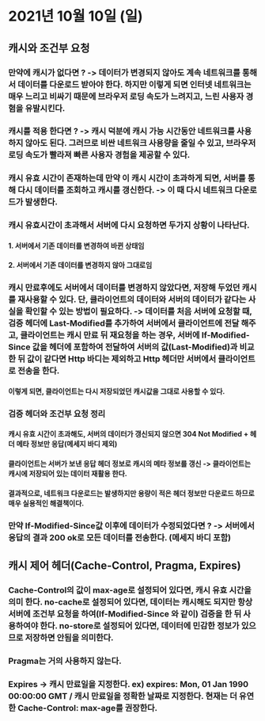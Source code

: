 # 2021년 10월 10일 (일)

## 캐시와 조건부 요청

### 만약에 캐시가 없다면 ? -> 데이터가 변경되지 않아도 계속 네트워크를 통해서 데이터를 다운로드 받아야 한다. 하지만 이렇게 되면 인터넷 네트워크는 매우 느리고 비싸기 때문에 브라우저 로딩 속도가 느려지고, 느린 사용자 경혐을 유발시킨다.

### 캐시를 적용 한다면 ? -> 캐시 덕분에 캐시 가능 시간동안 네트워크를 사용하지 않아도 된다. 그러므로 비싼 네트워크 사용량을 줄일 수 있고, 브라우저 로딩 속도가 빨라져 빠른 사용자 경험을 제공할 수 있다.

### 캐시 유효 시간이 존재하는데 만약 이 캐시 시간이 초과하게 되면, 서버를 통해 다시 데이터를 조회하고 캐시를 갱신한다. -> 이 때 다시 네트워크 다운로드가 발생한다.

### 캐시 유효시간이 초과해서 서버에 다시 요청하면 두가지 상황이 나타난다.

#### 1. 서버에서 기존 데이터를 변경하여 바뀐 상태임

#### 2. 서버에서 기존 데이터를 변경하지 않아 그대로임

### 캐시 만료후에도 서버에서 데이터를 변경하지 않았다면, 저장해 두었던 캐시를 재사용할 수 있다. 단, 클라이언트의 데이터와 서버의 데이터가 같다는 사실을 확인할 수 있는 방법이 필요하다. -> 데이터를 처음 서버에 요청할 때, 검증 헤더에 Last-Modified를 추가하여 서버에서 클라이언트에 전달 해주고, 클라이언트는 캐시 만료 뒤 재요청을 하는 경우, 서버에 If-Modified-Since 값을 헤더에 포함하여 전달하여 서버의 값(Last-Modified)과 비교한 뒤 값이 같다면 Http 바디는 제외하고 Http 헤더만 서버에서 클라이언트로 전송을 한다.

#### 이렇게 되면, 클라이언트는 다시 저장되었던 캐시값을 그대로 사용할 수 있다.

### 검증 헤더와 조건부 요청 정리

#### 캐시 유효 시간이 초과해도, 서버의 데이터가 갱신되지 않으면 304 Not Modified + 헤더 메타 정보만 응답(메세지 바디 제외)

#### 클라이언트는 서버가 보낸 응답 헤더 정보로 캐시의 메타 정보를 갱신 -> 클라이언트는 캐시에 저장되어 있는 데이터 재활용 한다.

#### 결과적으로, 네트워크 다운로드는 발생하지만 용량이 적은 헤더 정보만 다운로드 하므로 매우 실용적인 해결책이다.

### 만약 If-Modified-Since값 이후에 데이터가 수정되었다면 ? -> 서버에서 응답의 결과 200 ok로 모든 데이터를 전송한다. (메세지 바디 포함)

## 캐시 제어 헤더(Cache-Control, Pragma, Expires)

### Cache-Control의 값이 max-age로 설정되어 있다면, 캐시 유효 시간을 의미 한다. no-cache로 설정되어 있다면, 데이터는 캐시해도 되지만 항상 서버에 조건부 요청을 하여(If-Modified-Since 와 같이) 검증을 한 뒤 사용하여야 한다. no-store로 설정되어 있다면, 데이터에 민감한 정보가 있으므로 저장하면 안됨을 의미한다.

### Pragma는 거의 사용하지 않는다.

### Expires -> 캐시 만료일을 지정한다. ex) expires: Mon, 01 Jan 1990 00:00:00 GMT / 캐시 만료일을 정확한 날짜로 지정한다. 현재는 더 유연한 Cache-Control: max-age를 권장한다.
